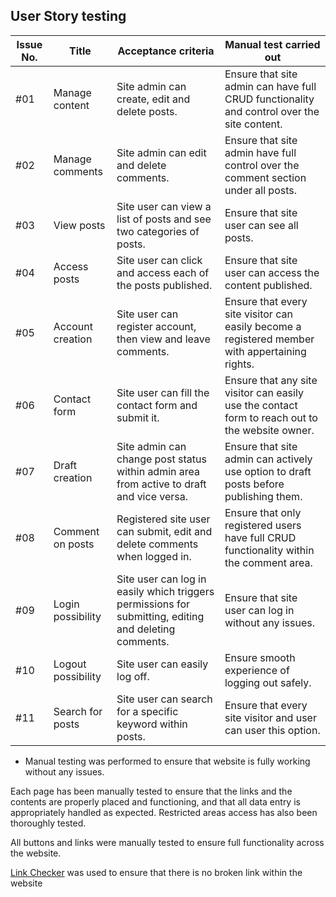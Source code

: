 ## User Story testing

Issue No. | Title | Acceptance criteria | Manual test carried out
----------|-------|---------------------|-------------------------
#01 | Manage content | Site admin can create, edit and delete posts. | Ensure that site admin can have full CRUD functionality and control over the site content.
#02 | Manage comments | Site admin can edit and delete comments. | Ensure that site admin have full control over the comment section under all posts.
#03|  View posts | Site user can view a list of posts and see two categories of posts. | Ensure that site user can see all posts.
#04 | Access posts | Site user can click and access each of the posts published. | Ensure that site user can access the content published.
#05 | Account creation | Site user can register account, then view and leave comments. | Ensure that every site visitor can easily become a registered member with appertaining rights.
#06 | Contact form | Site user can fill the contact form and submit it. | Ensure that any site visitor can easily use the contact form to reach out to the website owner.
#07 | Draft creation | Site admin can change post status within admin area from active to draft and vice versa. | Ensure that site admin can actively use option to draft posts before publishing them.
#08 | Comment on posts | Registered site user can submit, edit and delete comments when logged in. | Ensure that only registered users have full CRUD functionality within the comment area.
#09 | Login possibility | Site user can log in easily which triggers permissions for submitting, editing and deleting comments. | Ensure that site user can log in without any issues.
#10 | Logout possibility | Site user can easily log off. | Ensure smooth experience of logging out safely.
#11 | Search for posts |  Site user can search for a specific keyword within posts. | Ensure that every site visitor and user can user this option.

* Manual testing was performed to ensure that website is fully working without any issues.

Each page has been manually tested to ensure that the links and the contents are properly placed and functioning, and that all data entry is appropriately handled as expected. Restricted areas access has also been thoroughly tested.

All buttons and links were manually tested to ensure full functionality across the website.

[Link Checker](https://validator.w3.org/checklink) was used to ensure that there is no broken link within the website
